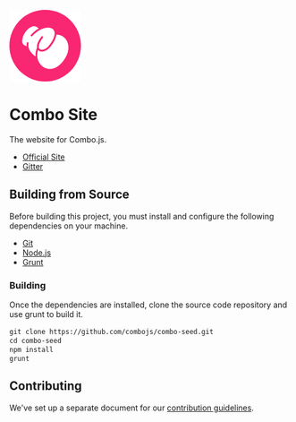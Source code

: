 ![Logo](https://github.com/combojs/combo-seed/blob/master/doc/img/logo.png?raw=true)

# Combo Site

The website for Combo.js.

* [Official Site](http://www.combojs.com/)
* [Gitter](https://gitter.im/combo-js/)

## Building from Source

Before building this project, you must install and configure the following dependencies on your machine.

* [Git](https://git-scm.com/)
* [Node.js](https://nodejs.org/en/)
* [Grunt](https://gruntjs.com/)

### Building

Once the dependencies are installed, clone the source code repository and use grunt to build it.

	git clone https://github.com/combojs/combo-seed.git
	cd combo-seed
	npm install
	grunt

## Contributing

We've set up a separate document for our [contribution guidelines](CONTRIBUTING.md).

